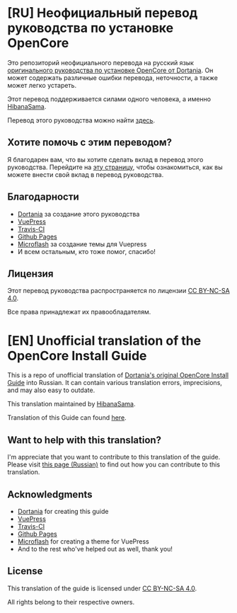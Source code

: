 # [RU] Неофициальный перевод руководства по установке OpenCore

Это репозиторий неофициального перевода на русский язык [оригинального руководства по установке OpenCore от Dortania](https://github.com/dortania/OpenCore-Install-Guide). Он может содержать различные ошибки перевода, неточности, а также может легко устареть.

Этот перевод поддерживается силами одного человека, а именно [HibanaSama](https://github.com/HibanaSama).

Перевод этого руководства можно найти [здесь](https://shijuro.github.io/OpenCore-Install-Guide).

## Хотите помочь с этим переводом?

Я благодарен вам, что вы хотите сделать вклад в перевод этого руководства. Перейдите на [эту страницу](./CONTRIBUTING.md), чтобы ознакомиться, как вы можете внести свой вклад в перевод руководства.

## Благодарности

* [Dortania](https://github.com/dortania) за создание этого руководства
* [VuePress](https://vuepress.vuejs.org)
* [Travis-CI](https://travis-ci.org)
* [Github Pages](https://pages.github.com)
* [Microflash](https://github.com/Microflash) за создание темы для Vuepress
* И всем остальным, кто тоже помог, спасибо!

## Лицензия

Этот перевод руководства распространяется по лицензии [CC BY-NC-SA 4.0](./LICENSE.md).

Все права принадлежат их правообладателям.

# [EN] Unofficial translation of the OpenCore Install Guide

This is a repo of unofficial translation of [Dortania's original OpenCore Install Guide](https://github.com/dortania/OpenCore-Install-Guide) into Russian. It can contain various translation errors, imprecisions, and may also easy to outdate.

This translation maintained by [HibanaSama](https://github.com/HibanaSama).

Translation of this Guide can found [here](https://shijuro.github.io/OpenCore-Install-Guide).

## Want to help with this translation?

I'm appreciate that you want to contribute to this translation of the guide. Please visit [this page (Russian)](./CONTRIBUTING.md) to find out how you can contribute to this translation.

## Acknowledgments

* [Dortania](https://github.com/dortania) for creating this guide
* [VuePress](https://vuepress.vuejs.org)
* [Travis-CI](https://travis-ci.org)
* [Github Pages](https://pages.github.com)
* [Microflash](https://github.com/Microflash) for creating a theme for VuePress
* And to the rest who've helped out as well, thank you!

## License

This translation of the guide is licensed under [CC BY-NC-SA 4.0](./LICENSE.md).

All rights belong to their respective owners.
